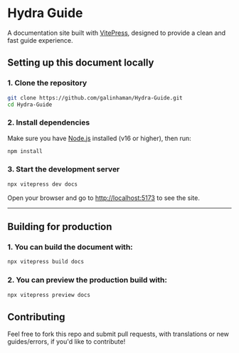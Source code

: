 # Hydra Guide

A documentation site built with [VitePress](https://vitepress.dev), designed to provide a clean and fast guide experience.

## Setting up this document locally

### 1. Clone the repository

```bash
git clone https://github.com/galinhaman/Hydra-Guide.git
cd Hydra-Guide
```

### 2. Install dependencies

Make sure you have [Node.js](https://nodejs.org/) installed (v16 or higher), then run:

```bash
npm install
```

### 3. Start the development server

```bash
npx vitepress dev docs
```

Open your browser and go to [http://localhost:5173](http://localhost:5173) to see the site.

---

## Building for production

### 1. You can build the document with:

```bash
npx vitepress build docs
```

### 2. You can preview the production build with:

```bash
npx vitepress preview docs
```

## Contributing

Feel free to fork this repo and submit pull requests, with translations or new guides/errors, if you'd like to contribute!
